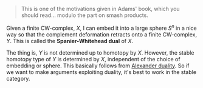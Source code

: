 












> This is one of the motivations given in Adams' book, which you should read... modulo the part on smash products.

Given a finite CW-complex, $X$, I can embed it into a large sphere $S^n$ in a nice way so that the complement deformation retracts onto a finite CW-complex, $Y$. This is called the **Spanier-Whitehead dual** of $X$.

The thing is, $Y$ is not determined up to homotopy by $X$. However, the stable homotopy type of $Y$ is determined by $X$, independent of the choice of embedding or sphere. This basically follows from [Alexander duality](Alexander%20duality). So if we want to make arguments exploiting duality, it's best to work in the stable category.
